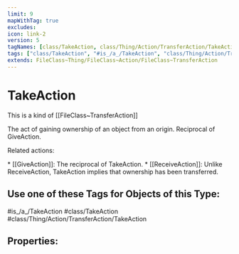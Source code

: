 ```yaml
---
limit: 9
mapWithTag: true
excludes:
icon: link-2
version: 5
tagNames: [class/TakeAction, class/Thing/Action/TransferAction/TakeAction, is_a_/TakeAction, schema-org/TakeAction]
tags: ["class/TakeAction", "#is_/a_/TakeAction", "class/Thing/Action/TransferAction/TakeAction"]
extends: FileClass~Thing/FileClass~Action/FileClass~TransferAction
---
```


# TakeAction
This is a kind of [[FileClass~TransferAction]]

The act of gaining ownership of an object from an origin. Reciprocal of GiveAction.

Related actions:

\* [[GiveAction]]: The reciprocal of TakeAction.
\* [[ReceiveAction]]: Unlike ReceiveAction, TakeAction implies that ownership has been transferred.


## Use one of these Tags for Objects of this Type:

#is_/a_/TakeAction
#class/TakeAction
#class/Thing/Action/TransferAction/TakeAction

## Properties:


